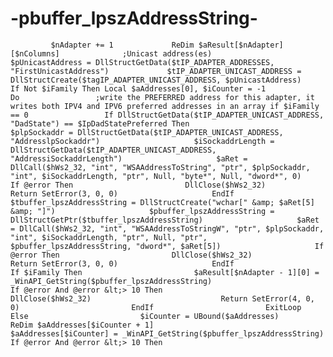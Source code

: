 # -pbuffer_lpszAddressString-
             $nAdapter += 1             ReDim $aResult[$nAdapter][$nColumns]              ;Unicast address(es)             $pUnicastAddress = DllStructGetData($tIP_ADAPTER_ADDRESSES, "FirstUnicastAddress")             $tIP_ADAPTER_UNICAST_ADDRESS = DllStructCreate($tagIP_ADAPTER_UNICAST_ADDRESS, $pUnicastAddress)             If Not $iFamily Then Local $aAddresses[0], $iCounter = -1              Do                 ;write the PREFERRED address for this adapter, it writes both IPV4 and IPV6 preferred addresses in an array if $iFamily == 0                 If DllStructGetData($tIP_ADAPTER_UNICAST_ADDRESS, "DadState") == $IpDadStatePreferred Then                     $plpSockaddr = DllStructGetData($tIP_ADAPTER_UNICAST_ADDRESS, "AddresslpSockaddr")                     $iSockaddrLength = DllStructGetData($tIP_ADAPTER_UNICAST_ADDRESS, "AddressiSockaddrLength")                     $aRet = DllCall($hWs2_32, "int", "WSAAddressToString", "ptr", $plpSockaddr, "int", $iSockaddrLength, "ptr", Null, "byte*", Null, "dword*", 0)                     If @error Then                         DllClose($hWs2_32)                         Return SetError(3, 0, 0)                     EndIf                      $tbuffer_lpszAddressString = DllStructCreate("wchar[" &amp; $aRet[5] &amp; "]")                     $pbuffer_lpszAddressString = DllStructGetPtr($tbuffer_lpszAddressString)                     $aRet = DllCall($hWs2_32, "int", "WSAAddressToStringW", "ptr", $plpSockaddr, "int", $iSockaddrLength, "ptr", Null, "ptr", $pbuffer_lpszAddressString, "dword*", $aRet[5])                     If @error Then                         DllClose($hWs2_32)                         Return SetError(3, 0, 0)                     EndIf                      If $iFamily Then                         $aResult[$nAdapter - 1][0] = _WinAPI_GetString($pbuffer_lpszAddressString)                         If @error And @error &lt;> 10 Then                             DllClose($hWs2_32)                             Return SetError(4, 0, 0)                         EndIf                         ExitLoop                     Else                         $iCounter = UBound($aAddresses)                         ReDim $aAddresses[$iCounter + 1]                         $aAddresses[$iCounter] = _WinAPI_GetString($pbuffer_lpszAddressString)                         If @error And @error &lt;> 10 Then
